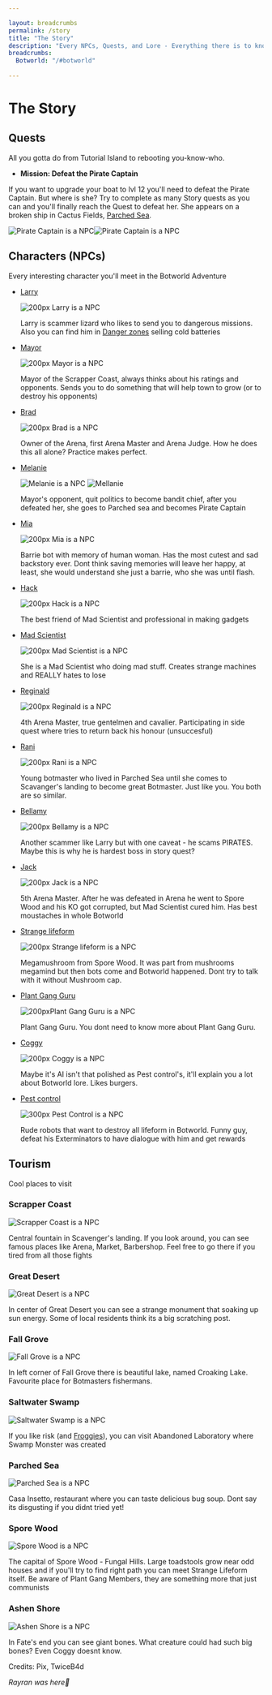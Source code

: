 ```yaml
---

layout: breadcrumbs
permalink: /story
title: "The Story"
description: "Every NPCs, Quests, and Lore - Everything there is to know about it on the Botworld Community Wiki! \n- Pirate Captain's Location \n- Story Line \n- Sightseeing spots \n- Be aware of the Spoilers!"
breadcrumbs:
  Botworld: "/#botworld"
  
---
```


# The Story


<div markdown="1" class=" ghcms ghcms-main">

## Quests

All you gotta do from Tutorial Island to rebooting you-know-who.<br>

- **Mission: Defeat the Pirate Captain**


If you want to upgrade your boat to lvl 12 you'll need to defeat the Pirate Captain. But where is she? Try to complete as many Story quests as you can and you'll finally reach the Quest to defeat her. She appears on a broken ship in Cactus Fields, [Parched Sea](</maps#parched-sea>).

![Pirate Captain is a NPC](<https://media.discordapp.net/attachments/923510071026155550/994864485569396757/IMG_20220708_121551.jpg>)![Pirate Captain is a NPC](<https://media.discordapp.net/attachments/923510071026155550/994864485871390751/Screenshot_20220707-204201_Botworld.jpg>)

## Characters (NPCs)

Every interesting character you'll meet in the Botworld Adventure

- [Larry](</larry>)<br>

    ![200px Larry is a NPC](<https://cdn.discordapp.com/attachments/923510071026155550/994246926348337242/IMG_20220706_192201.jpg>)<br>

    Larry is scammer lizard who likes to send you to dangerous missions. Also you can find him in [Danger zones](</Danger-zones>) selling cold batteries

- [Mayor](</contribute#tbw>)<br>

    ![200px Mayor is a NPC](<https://cdn.discordapp.com/attachments/923510071026155550/994248117220298802/IMG_20220706_192639.jpg>)<br>

    Mayor of the Scrapper Coast, always thinks about his ratings and opponents. Sends you to do something that will help town to grow (or to destroy his opponents)

- [Brad](</contribute#tbw>)<br>

    ![200px Brad is a NPC](<https://cdn.discordapp.com/attachments/923510071026155550/994248413573029918/IMG_20220706_192758.jpg>)<br>

    Owner of the Arena, first Arena Master and Arena Judge. How he does this all alone? Practice makes perfect.

- [Melanie](</contribute#tbw>)<br>

    ![Melanie is a NPC](<https://cdn.discordapp.com/attachments/923510071026155550/994529273564115005/IMG_20220706_205733.jpg>) ![Mellanie](<https://media.discordapp.net/attachments/923510071026155550/994627447217737788/IMG_20220707_203358.jpg>)<br>

    Mayor's opponent, quit politics to become bandit chief, after you defeated her, she goes to Parched sea and becomes Pirate Captain

- [Mia](</mia>)<br>

    ![200px Mia is a NPC](<https://media.discordapp.net/attachments/923510071026155550/994529190709841970/IMG_20220707_111611.jpg>)<br>

    Barrie bot with memory of human woman. Has the most cutest and sad backstory ever. Dont think saving memories will leave her happy, at least, she would understand she just a barrie, who she was until flash.

- [Hack](</contribute#tbw>)<br>

    ![200px Hack is a NPC](<https://media.discordapp.net/attachments/923510071026155550/994529191301222491/IMG_20220707_102056.jpg>)<br>

    The best friend of Mad Scientist and professional in making gadgets

- [Mad Scientist](</mad-scientist>)<br>

    ![200px Mad Scientist is a NPC](<https://media.discordapp.net/attachments/923510071026155550/994529190986653767/IMG_20220707_111405.jpg>)<br>

    She is a Mad Scientist who doing mad stuff. Creates strange machines and REALLY hates to lose

- [Reginald](</reginald>)<br>

    ![200px Reginald is a NPC](<https://media.discordapp.net/attachments/923510071026155550/994529190479138916/IMG_20220707_112023.jpg>)<br>

    4th Arena Master, true gentelmen and cavalier. Participating in side quest where tries to return back his honour (unsuccesful)

- [Rani](</Rani>)<br>

    ![200px Rani is a NPC](<https://media.discordapp.net/attachments/923510071026155550/994648008421548143/IMG_20220706_191942.jpg>)<br>

    Young botmaster who lived in Parched Sea until she comes to Scavanger's landing to become great Botmaster. Just like you. You both are so similar.

- [Bellamy](</bellamy>)<br>

    ![200px Bellamy is a NPC](<https://media.discordapp.net/attachments/923510071026155550/994529191657746432/IMG_20220707_100735.jpg>)<br>

    Another scammer like Larry but with one caveat - he scams PIRATES. Maybe this is why he is hardest boss in story quest?

- [Jack](</jack>)<br>

    ![200px Jack is a NPC](<https://media.discordapp.net/attachments/923510071026155550/994529190063910922/IMG_20220707_113335.jpg>)<br>

    5th Arena Master. After he was defeated in Arena he went to Spore Wood and his KO got corrupted, but Mad Scientist cured him. Has best moustaches in whole Botworld

- [Strange lifeform](</strange-lifeform>)<br>

    ![200px Strange lifeform is a NPC](<https://media.discordapp.net/attachments/923510071026155550/994529189728354334/IMG_20220707_113645.jpg>)<br>

    Megamushroom from Spore Wood. It was part from mushrooms megamind but then bots come and Botworld happened. Dont try to talk with it without Mushroom cap.

- [Plant Gang Guru](</plant-gang>)<br>

    ![200pxPlant Gang Guru is a NPC](<https://cdn.discordapp.com/attachments/923510071026155550/994529189367656448/IMG_20220707_114319.jpg>)<br>

    Plant Gang Guru. You dont need to know more about Plant Gang Guru.

- [Coggy](</coggy>)<br>

    ![200px Coggy is a NPC](<https://cdn.discordapp.com/attachments/923510071026155550/994529189141168158/IMG_20220707_114534.jpg>)<br>

    Maybe it's AI isn't that polished as Pest control's, it'll explain you a lot about Botworld lore. Likes burgers.

- [Pest control](</exterminator-squad>)<br>

    ![300px Pest Control is a NPC](<https://cdn.discordapp.com/attachments/923510071026155550/994529188889493594/IMG_20220707_124852.jpg>)<br>

    Rude robots that want to destroy all lifeform in Botworld. Funny guy, defeat his Exterminators to have dialogue with him and get rewards



## Tourism

Cool places to visit

### Scrapper Coast

![Scrapper Coast is a NPC](<https://media.discordapp.net/attachments/923510071026155550/994658385196748921/IMG_20220707_223458.jpg>)<br>

Central fountain in Scavenger's landing. If you look around, you can see famous places like Arena, Market, Barbershop. Feel free to go there if you tired from all those fights

### Great Desert

![Great Desert is a NPC](<https://media.discordapp.net/attachments/923510071026155550/994658385662320710/IMG_20220707_223448.jpg>)<br>

In center of Great Desert you can see a strange monument that soaking up sun energy. Some of local residents think its a big scratching post.

### Fall Grove

![Fall Grove is a NPC](<https://media.discordapp.net/attachments/923510071026155550/994658386308255784/IMG_20220707_223510.jpg>)<br>

In left corner of Fall Grove there is beautiful lake, named Croaking Lake. Favourite place for Botmasters fishermans.

### Saltwater Swamp

![Saltwater Swamp is a NPC](<https://media.discordapp.net/attachments/923510071026155550/994658387004498061/IMG_20220707_223532.jpg>)<br>

If you like risk (and [Froggies](</froggy>)), you can visit Abandoned Laboratory where Swamp Monster was created

### Parched Sea

![Parched Sea is a NPC](<https://media.discordapp.net/attachments/923510071026155550/994658387495239710/IMG_20220707_223433.jpg>)<br>

Casa Insetto, restaurant where you can taste delicious bug soup. Dont say its disgusting if you didnt tried yet!

### Spore Wood

![Spore Wood is a NPC](<https://media.discordapp.net/attachments/923510071026155550/994658387973374083/IMG_20220707_223544.jpg>)<br>

The capital of Spore Wood - Fungal Hills. Large toadstools grow near odd houses and if you'll try to find right path you can meet Strange Lifeform itself. Be aware of Plant Gang Members, they are something more that just communists

### Ashen Shore

![Ashen Shore is a NPC](<https://media.discordapp.net/attachments/923510071026155550/994658388527030352/IMG_20220707_223601.jpg>)<br>

In Fate's end you can see giant bones. What creature could had such big bones? Even Coggy doesnt know.

Credits: Pix, TwiceB4d<br>

*Rayran was here👀*

</div>
